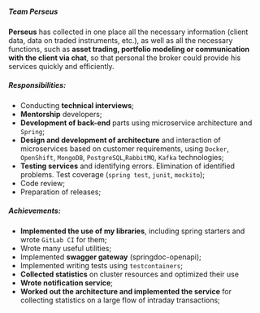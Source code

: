 ##### Team Perseus

**Perseus** has collected in one place all the necessary information (client data, data on traded
instruments, etc.), as well as all the necessary functions, such as **asset trading, portfolio
modeling or communication with the client via chat**, so that personal the broker could provide his
services quickly and efficiently.

##### Responsibilities:

- Conducting **technical interviews**;
- **Mentorship** developers;
- **Development of back-end** parts using microservice architecture and `Spring`;
- **Design and development of architecture** and interaction of microservices based on customer
  requirements, using `Docker`, `OpenShift`, `MongoDB`, `PostgreSQL`,`RabbitMQ`, `Kafka`
  technologies;
- **Testing services** and identifying errors. Elimination of identified problems. Test
  coverage (`spring test`, `junit`, `mockito`);
- Code review;
- Preparation of releases;

##### Achievements:

- **Implemented the use of my libraries**, including spring starters and wrote `GitLab CI` for them;
- Wrote many useful utilities;
- Implemented **swagger gateway** (springdoc-openapi);
- Implemented writing tests using `testcontainers`;
- **Collected statistics** on cluster resources and optimized their use
- **Wrote notification service**;
- **Worked out the architecture and implemented the service** for collecting statistics on a large
  flow of intraday transactions;
